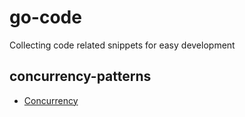 # go-code
Collecting code related snippets for easy development

## concurrency-patterns
- [Concurrency](./concurrency/Readme.md)


